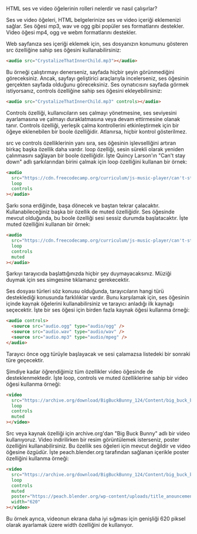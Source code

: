 HTML ses ve video öğelerinin rolleri nelerdir ve nasıl çalışırlar?

Ses ve video öğeleri, HTML belgelerinize ses ve video içeriği eklemenizi sağlar. Ses öğesi mp3, wav ve ogg gibi popüler ses formatlarını destekler. Video öğesi mp4, ogg ve webm formatlarını destekler.

Web sayfanıza ses içeriği eklemek için, ses dosyanızın konumunu gösteren src özelliğine sahip ses öğesini kullanabilirsiniz:

```html
<audio src="CrystalizeThatInnerChild.mp3"></audio>
```
Bu örneği çalıştırmayı denerseniz, sayfada hiçbir şeyin görünmediğini göreceksiniz. Ancak, sayfayı geliştirici araçlarıyla incelerseniz, ses öğesinin gerçekten sayfada olduğunu göreceksiniz. Ses oynatıcısını sayfada görmek istiyorsanız, controls özelliğine sahip ses öğesini ekleyebilirsiniz:

```html
<audio src="CrystalizeThatInnerChild.mp3" controls></audio>
```
Controls özelliği, kullanıcıların ses çalmayı yönetmesine, ses seviyesini ayarlamasına ve çalmayı duraklatmasına veya devam ettirmesine olanak tanır. Controls özelliği, yerleşik çalma kontrollerini etkinleştirmek için bir öğeye eklenebilen bir boole özelliğidir. Atlanırsa, hiçbir kontrol gösterilmez.

src ve controls özelliklerinin yanı sıra, ses öğesinin işlevselliğini artıran birkaç başka özellik daha vardır. loop özelliği, sesin sürekli olarak yeniden çalınmasını sağlayan bir boole özelliğidir. İşte Quincy Larson'ın "Can't stay down" adlı şarkılarından birini çalmak için loop özelliğini kullanan bir örnek:

```html
<audio
  src="https://cdn.freecodecamp.org/curriculum/js-music-player/can't-stay-down.mp3"
  loop
  controls
></audio>
```
Şarkı sona erdiğinde, başa dönecek ve baştan tekrar çalacaktır. Kullanabileceğiniz başka bir özellik de muted özelliğidir. Ses öğesinde mevcut olduğunda, bu boole özelliği sesi sessiz durumda başlatacaktır. İşte muted özelliğini kullanan bir örnek:

```html
<audio
  src="https://cdn.freecodecamp.org/curriculum/js-music-player/can't-stay-down.mp3"
  loop
  controls
  muted
></audio>
```
Şarkıyı tarayıcıda başlattığınızda hiçbir şey duymayacaksınız. Müziği duymak için ses simgesine tıklamanız gerekecektir.

Ses dosyası türleri söz konusu olduğunda, tarayıcıların hangi türü desteklediği konusunda farklılıklar vardır. Bunu karşılamak için, ses öğesinin içinde kaynak öğelerini kullanabilirsiniz ve tarayıcı anladığı ilk kaynağı seçecektir. İşte bir ses öğesi için birden fazla kaynak öğesi kullanma örneği:

```html
<audio controls>
  <source src="audio.ogg" type="audio/ogg" />
  <source src="audio.wav" type="audio/wav" />
  <source src="audio.mp3" type="audio/mpeg" />
</audio>
```
Tarayıcı önce ogg türüyle başlayacak ve sesi çalamazsa listedeki bir sonraki türe geçecektir.

Şimdiye kadar öğrendiğimiz tüm özellikler video öğesinde de desteklenmektedir. İşte loop, controls ve muted özelliklerine sahip bir video öğesi kullanma örneği:

```html
<video
  src="https://archive.org/download/BigBuckBunny_124/Content/big_buck_bunny_720p_surround.mp4"
  loop
  controls
  muted
></video>
```
Src veya kaynak özelliği için archive.org'dan "Big Buck Bunny" adlı bir video kullanıyoruz. Video indirilirken bir resim görüntülemek isterseniz, poster özelliğini kullanabilirsiniz. Bu özellik ses öğeleri için mevcut değildir ve video öğesine özgüdür. İşte peach.blender.org tarafından sağlanan içerikle poster özelliğini kullanma örneği:

```html
<video
  src="https://archive.org/download/BigBuckBunny_124/Content/big_buck_bunny_720p_surround.mp4"
  loop
  controls
  muted
  poster="https://peach.blender.org/wp-content/uploads/title_anouncement.jpg?x11217"
  width="620"
></video>
```
Bu örnek ayrıca, videonun ekrana daha iyi sığması için genişliği 620 piksel olarak ayarlamak üzere width özelliğini de kullanıyor.

